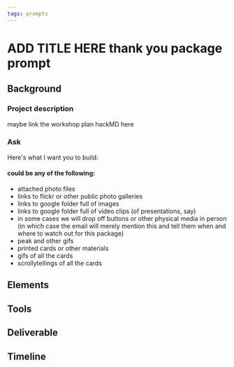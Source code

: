 ```yaml
---
tags: prompts
---
```


# ADD TITLE HERE thank you package prompt

## Background
### Project description
maybe link the workshop plan hackMD here
### Ask
Here's what I want you to build:
#### could be any of the following:
- attached photo files
- links to flickr or other public photo galleries
- links to google folder full of images
- links to google folder full of video clips (of presentations, say)
- in some cases we will drop off buttons or other physical media in person (in which case the email will merely mention this and tell them when and where to watch out for this package)
- peak and other gifs
- printed cards or other materials
- gifs of all the cards
- scrollytellings of all the cards

## Elements
 
## Tools

## Deliverable

## Timeline
